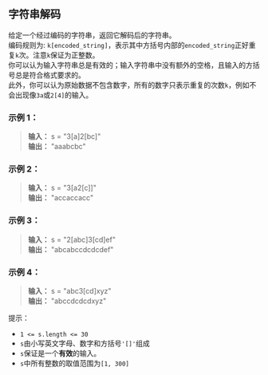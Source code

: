 ## 字符串解码

给定一个经过编码的字符串，返回它解码后的字符串。  
编码规则为: `k[encoded_string]`，表示其中方括号内部的`encoded_string`正好重复`k`次。注意`k`保证为正整数。  
你可以认为输入字符串总是有效的；输入字符串中没有额外的空格，且输入的方括号总是符合格式要求的。  
此外，你可以认为原始数据不包含数字，所有的数字只表示重复的次数`k`，例如不会出现像`3a`或`2[4]`的输入。

### 示例 1：

> **输入：** s = "3[a]2[bc]"  
>  **输出：** "aaabcbc"

### 示例 2：

> **输入：** s = "3[a2[c]]"  
>  **输出：** "accaccacc"

### 示例 3：

> **输入：** s = "2[abc]3[cd]ef"  
>  **输出：** "abcabccdcdcdef"

### 示例 4：

> **输入：** s = "abc3[cd]xyz"  
>  **输出：** "abccdcdcdxyz"

提示：

* `1 <= s.length <= 30`
* `s`由小写英文字母、数字和方括号`'[]'`组成
* `s`保证是一个**有效**的输入。
* `s`中所有整数的取值范围为`[1, 300]`
